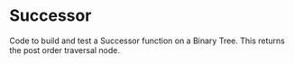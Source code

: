Successor
=========

Code to build and test a Successor function on a Binary Tree. This returns the post order traversal node.
